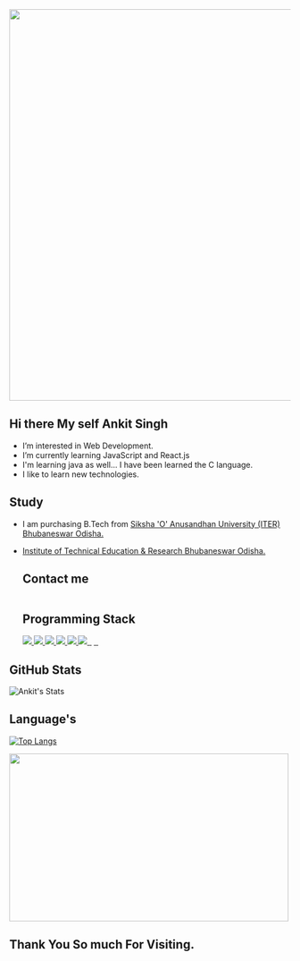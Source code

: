 <img src="https://remakelearning.org/wp-content/uploads/2020/01/122.gif" width="700">

## Hi there My self Ankit Singh 

-  I’m interested in Web Development.
-  I’m currently learning JavaScript and React.js
-  I'm learning java as well... I have been learned the C language.
-  I like to learn new technologies.

## Study
- I am purchasing B.Tech from 
  <a href="https://www.soa.ac.in/">
    Siksha 'O' Anusandhan University (ITER) Bhubaneswar Odisha.
  </a>
- <a href="https://www.soa.ac.in/iter">
    Institute of Technical Education & Research Bhubaneswar Odisha.
  </a>

  ## Contact me

  <a href="https://www.linkedin.com/in/ankit-singh-6a1428201/">
    <img alt="" src="https://img.shields.io/badge/LinkedIn-0077B5?style=for-the-badge&logo=linkedin&logoColor=white">
  </a><br/>
  
  ## Programming Stack
  <a href="https://nextjs.org/">
    <img src="https://img.shields.io/badge/next.js-000000?style=for-the-badge&logo=nextdotjs&logoColor=white">
  </a><a href="https://reactjs.org/">
    <img src="https://img.shields.io/badge/React-20232A?style=for-the-badge&logo=react&logoColor=61DAFB">
  </a>
  <a href="https://redux-toolkit.js.org/">
    <img src="https://img.shields.io/badge/Redux-593D88?style=for-the-badge&logo=redux&logoColor=white">
  </a>
  <a href="https://www.framer.com/motion/">
   <img src="https://img.shields.io/badge/Framer%20motion-black?style=for-the-badge&logo=framer&logoColor=white"/>
  </a>
  <a href="https://reactrouter.com/">
    <img src="https://img.shields.io/badge/React_Router-CA4245?style=for-the-badge&logo=react-router&logoColor=white">
  </a>
  <a  href="https://www.javascript.com/">
    <img src="https://img.shields.io/badge/JavaScript-323330?style=for-the-badge&logo=javascript&logoColor=F7DF1E">
  </a>
  <a href="https://www.java.com/en/">
    <img alt="" src="https://img.shields.io/badge/Java-ED8B00?style=for-the-badge&logo=java&logoColor=white">
  </a>
  <a >
    <img alt="" src="https://img.shields.io/badge/C%2B%2B-00599C?style=for-the-badge&logo=c%2B%2B&logoColor=white">
  </a><a href="https://www.w3schools.com/html/">
    <img alt="" src="https://img.shields.io/badge/HTML5-E34F26?style=for-the-badge&logo=html5&logoColor=white">
  </a>
  <a href="https://www.w3schools.com/css/">
    <img alt="" src="https://img.shields.io/badge/CSS3-1572B6?style=for-the-badge&logo=css3&logoColor=white">
  </a>
  <a href="https://tailwindcss.com/">
    <img alt="" src="https://img.shields.io/badge/Tailwind_CSS-38B2AC?style=for-the-badge&logo=tailwind-css&logoColor=white">
  </a>
  
  
## GitHub Stats

![Ankit's Stats](https://github-readme-stats.vercel.app/api?username=AnkitSingh0702&count_private=true&show_icons=true&theme=radical) 

## Language's
[![Top Langs](https://github-readme-stats.vercel.app/api/top-langs/?username=AnkitSingh0702&layout=compact)](https://github.com/anuraghazra/github-readme-stats)

<img height="300" width="500" src="https://github.blog/wp-content/uploads/2021/02/card.png?w=1200" />

## Thank You So much For Visiting.

